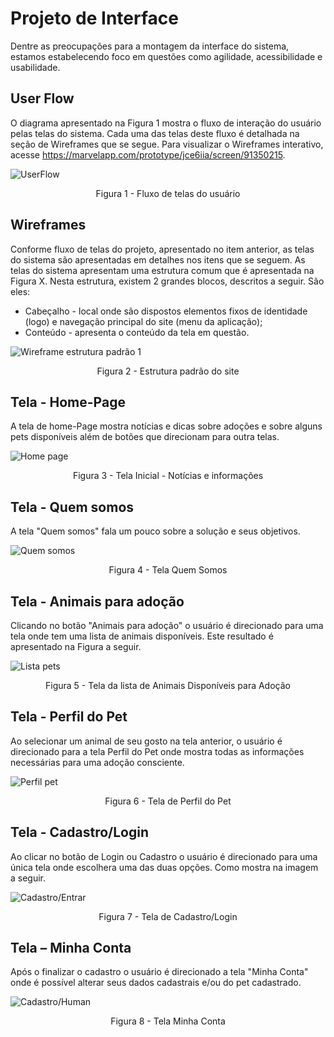 
# Projeto de Interface

Dentre as preocupações para a montagem da interface do sistema, estamos estabelecendo foco em questões como agilidade, acessibilidade e usabilidade.  

## User Flow

O diagrama apresentado na Figura 1 mostra o fluxo de interação do usuário pelas telas do sistema. Cada uma das telas deste fluxo é detalhada na seção de Wireframes que se segue. Para visualizar o Wireframes interativo, acesse https://marvelapp.com/prototype/jce6iia/screen/91350215. 

![UserFlow](/src/FluxoUser.png)
<center>Figura 1 - Fluxo de telas do usuário </center> 

## Wireframes

Conforme fluxo de telas do projeto, apresentado no item anterior, as telas do sistema são apresentadas em detalhes nos itens que se seguem. As telas do sistema apresentam uma estrutura comum que é apresentada na Figura X. Nesta estrutura, existem 2 grandes blocos, descritos a seguir. São eles: 
 - Cabeçalho - local onde são dispostos elementos fixos de identidade (logo) e navegação principal do site (menu da aplicação); 
 - Conteúdo - apresenta o conteúdo da tela em questão. 
 
![Wireframe estrutura padrão 1](/src/tela1.PNG)
<center>Figura 2 - Estrutura padrão do site </center> 
 
## Tela - Home-Page 

A tela de home-Page mostra notícias e dicas sobre adoções e sobre alguns pets disponíveis além de botões que direcionam para outra telas. 

![Home page](/src/HomePage01.PNG)
<center>Figura 3 - Tela Inicial - Notícias e informações</center> 

## Tela - Quem somos 

A tela "Quem somos" fala um pouco sobre a solução e seus objetivos. 

![Quem somos](/src/QuemSomos02.PNG)
<center>Figura 4 - Tela Quem Somos </center>

## Tela - Animais para adoção 

Clicando no botão "Animais para adoção" o usuário é direcionado para uma tela onde tem uma lista de animais disponíveis. Este resultado é apresentado na Figura a seguir. 

![Lista pets](/src/listalPets.PNG)
<center>Figura 5 - Tela da lista de Animais Disponíveis para Adoção</center>

## Tela - Perfil do Pet 

Ao selecionar um animal de seu gosto na tela anterior, o usuário é direcionado para a tela Perfil do Pet onde mostra todas as informações necessárias para uma adoção consciente. 

![Perfil pet](/src/perfilPet.PNG)
<center>Figura 6 - Tela de Perfil do Pet </center>

## Tela - Cadastro/Login 

Ao clicar no botão de Login ou Cadastro o usuário é direcionado para uma única tela onde escolhera uma das duas opções. Como mostra na imagem a seguir. 

![Cadastro/Entrar](/src/CadastroEntrar.PNG)
<center>Figura 7 - Tela de Cadastro/Login </center> 

## Tela – Minha Conta 

Após o finalizar o cadastro o usuário é direcionado a tela "Minha Conta" onde é possível alterar seus dados cadastrais e/ou do pet cadastrado. 

![Cadastro/Human](/src/CadastroPetHuman.PNG)
<center>Figura 8 - Tela Minha Conta </center> 
